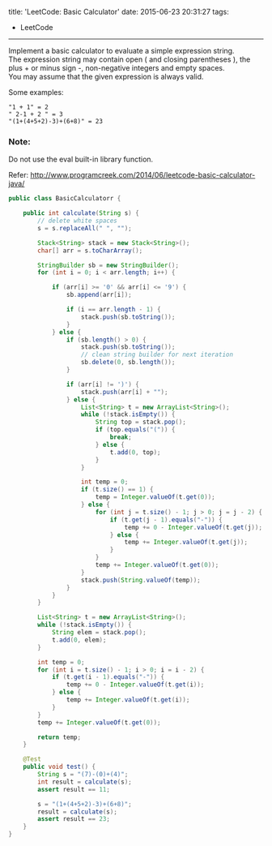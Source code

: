 title: 'LeetCode: Basic Calculator'
date: 2015-06-23 20:31:27
tags:
 - LeetCode
---
Implement a basic calculator to evaluate a simple expression string.    
The expression string may contain open ( and closing parentheses ), the plus + or minus sign -, non-negative integers and empty spaces.   
You may assume that the given expression is always valid.    

Some examples:
```
"1 + 1" = 2
" 2-1 + 2 " = 3
"(1+(4+5+2)-3)+(6+8)" = 23
```
### Note: 
Do not use the eval built-in library function.

Refer: http://www.programcreek.com/2014/06/leetcode-basic-calculator-java/ 

```java
public class BasicCalculatorr {

	public int calculate(String s) {
        // delete white spaces
        s = s.replaceAll(" ", "");

        Stack<String> stack = new Stack<String>();
        char[] arr = s.toCharArray();

        StringBuilder sb = new StringBuilder();
        for (int i = 0; i < arr.length; i++) {

            if (arr[i] >= '0' && arr[i] <= '9') {
                sb.append(arr[i]);

                if (i == arr.length - 1) {
                    stack.push(sb.toString());
                }
            } else {
                if (sb.length() > 0) {
                    stack.push(sb.toString());
                    // clean string builder for next iteration
                    sb.delete(0, sb.length());
                }

                if (arr[i] != ')') {
                    stack.push(arr[i] + "");
                } else {
                    List<String> t = new ArrayList<String>();
                    while (!stack.isEmpty()) {
                        String top = stack.pop();
                        if (top.equals("(")) {
                            break;
                        } else {
                            t.add(0, top);
                        }
                    }

                    int temp = 0;
                    if (t.size() == 1) {
                        temp = Integer.valueOf(t.get(0));
                    } else {
                        for (int j = t.size() - 1; j > 0; j = j - 2) {
                            if (t.get(j - 1).equals("-")) {
                                temp += 0 - Integer.valueOf(t.get(j));
                            } else {
                                temp += Integer.valueOf(t.get(j));
                            }
                        }
                        temp += Integer.valueOf(t.get(0));
                    }
                    stack.push(String.valueOf(temp));
                }
            }
        }

        List<String> t = new ArrayList<String>();
        while (!stack.isEmpty()) {
            String elem = stack.pop();
            t.add(0, elem);
        }

        int temp = 0;
        for (int i = t.size() - 1; i > 0; i = i - 2) {
            if (t.get(i - 1).equals("-")) {
                temp += 0 - Integer.valueOf(t.get(i));
            } else {
                temp += Integer.valueOf(t.get(i));
            }
        }
        temp += Integer.valueOf(t.get(0));

        return temp;
    }

    @Test
    public void test() {
        String s = "(7)-(0)+(4)";
        int result = calculate(s);
        assert result == 11;

        s = "(1+(4+5+2)-3)+(6+8)";
        result = calculate(s);
        assert result == 23;
    }
}

```